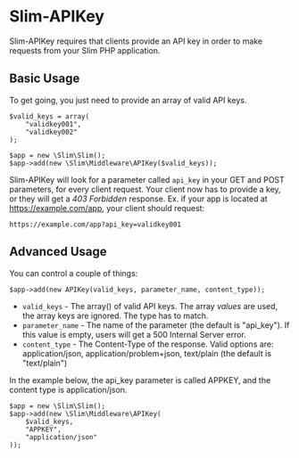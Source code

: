 # Slim-APIKey

Slim-APIKey requires that clients provide an API key in order to make requests from your Slim PHP application.

## Basic Usage

To get going, you just need to provide an array of valid API keys.
  
    $valid_keys = array(
		"validkey001",
		"validkey002"
    );

    $app = new \Slim\Slim();
    $app->add(new \Slim\Middleware\APIKey($valid_keys));
    
Slim-APIKey will look for a parameter called `api_key` in your GET and POST parameters, for every client request. Your client now has to provide a key, or they will get a *403 Forbidden* response.  Ex. if your app is located at https://example.com/app, your client should request:

    https://example.com/app?api_key=validkey001
    
## Advanced Usage

You can control a couple of things:

    $app->add(new APIKey(valid_keys, parameter_name, content_type));

* `valid_keys` - The array() of valid API keys.  The array *values* are used, the array keys are ignored.  The type has to match.
* `parameter_name` - The name of the parameter (the default is "api_key").  If this value is empty, users will get a 500 Internal Server error.
* `content_type` - The Content-Type of the response.  Valid options are:  application/json, application/problem+json, text/plain  (the default is "text/plain")

In the example below, the api_key parameter is called APPKEY, and the content type is application/json.

    $app = new \Slim\Slim();
    $app->add(new \Slim\Middleware\APIKey(
		$valid_keys,
		"APPKEY",
		"application/json"
	));

